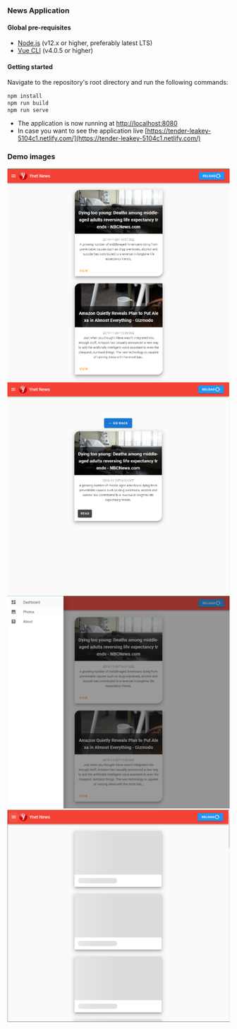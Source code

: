 ### News Application

#### Global pre-requisites
- [Node.js](https://nodejs.org/en/) (v12.x or higher, preferably latest LTS)
- [Vue CLI](https://www.npmjs.com/package/@vue/cli) (v4.0.5 or higher)

#### Getting started
Navigate to the repository's root directory and run the following commands:
```
npm install
npm run build
npm run serve
```

- The application is now running at [http://localhost:8080](http://localhost:8080)
- In case you want to see the application live [https://tender-leakey-5104c1.netlify.com/](https://tender-leakey-5104c1.netlify.com/)

### Demo images
![Stock list](image-home.png)
![Stock article](image-about-article.png)
![Stock menu](image-menu.png)
![Stock reload](image-reload.png)
